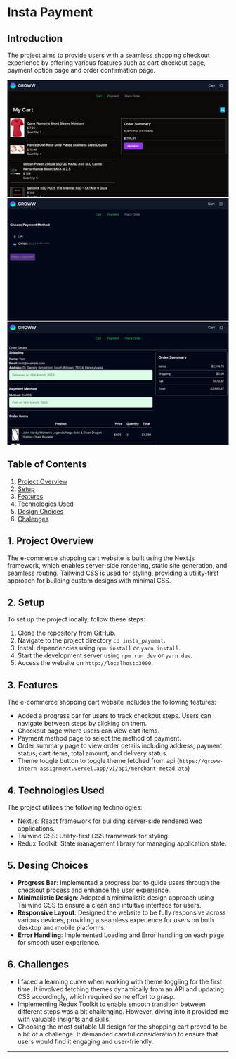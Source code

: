 # Insta Payment

## Introduction
The project aims to provide users with a seamless shopping checkout experience by offering various features such as cart checkout page, payment option page and order confirmation page.

![Page 1](/public/img1.png)
![Page2](/public/img2.png)
![Page3](/public/img3.png)

## Table of Contents
1. [Project Overview](#project-overview)
2. [Setup](#setup)
3. [Features](#features)
4. [Technologies Used](#technologies-used)
5. [Design Choices](#design-choices) 
6. [Chalenges](#chalenges)

## 1. Project Overview
The e-commerce shopping cart website is built using the Next.js framework, which enables server-side rendering, static site generation, and seamless routing. Tailwind CSS is used for styling, providing a utility-first approach for building custom designs with minimal CSS.

## 2. Setup
To set up the project locally, follow these steps:
1. Clone the repository from GitHub.
2. Navigate to the project directory `cd insta_payment`.
3. Install dependencies using `npm install` or `yarn install`.
4. Start the development server using `npm run dev` or `yarn dev`.
5. Access the website on `http://localhost:3000`.

## 3. Features
The e-commerce shopping cart website includes the following features:
- Added a progress bar for users to track checkout steps. Users can navigate between steps by clicking on them.
 - Checkout page where users can view cart items.
- Payment method page to select the method of payment.
- Order summary page to view order details including address, payment status, cart items, total amount, and delivery status.
- Theme toggle button to toggle theme fetched from api (`https://groww-intern-assignment.vercel.app/v1/api/merchant-metad
ata`)

## 4. Technologies Used
The project utilizes the following technologies:
- Next.js: React framework for building server-side rendered web applications.
- Tailwind CSS: Utility-first CSS framework for styling.
- Redux Toolkit: State management library for managing application state.


## 5. Desing Choices
- **Progress Bar**: Implemented a progress bar to guide users through the checkout process and enhance the user experience.
- **Minimalistic Design**: Adopted a minimalistic design approach using Tailwind CSS to ensure a clean and intuitive interface for users.
- **Responsive Layout**: Designed the website to be fully responsive across various devices, providing a seamless experience for users on both desktop and mobile platforms.
- **Error Handling**: Implemented Loading and Error handling on each page for smooth user experience.


## 6. Challenges
- I faced a learning curve when working with theme toggling for the first time. It involved fetching themes dynamically from an API and updating CSS accordingly, which required some effort to grasp.
- Implementing Redux Toolkit to enable smooth transition between different steps was a bit challenging. However, diving into it provided me with valuable insights and skills.
- Choosing the most suitable UI design for the shopping cart proved to be a bit of a challenge. It demanded careful consideration to ensure that users would find it engaging and user-friendly.


---